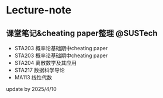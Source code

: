 # Lecture-note
课堂笔记&cheating paper整理 @SUSTech
---

- STA203 概率论基础期中cheating paper
- STA203 概率论基础期中cheating paper
- STA204 离散数学及其应用
- STA217 数据科学导论
- MA113 线性代数

update by 2025/4/10
